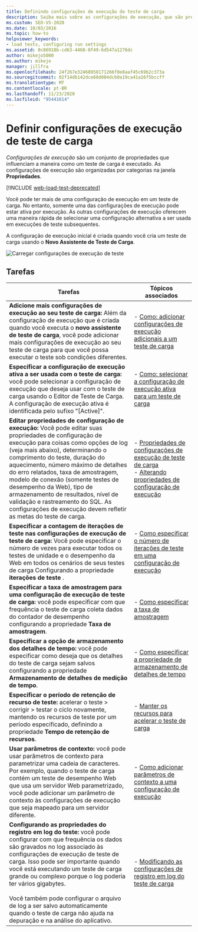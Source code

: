 ```yaml
---
title: Definindo configurações de execução do teste de carga
description: Saiba mais sobre as configurações de execução, que são propriedades que influenciam a maneira como um teste de carga é executado. As configurações de execução são organizadas por categorias na janela Propriedades. 
ms.custom: SEO-VS-2020
ms.date: 10/03/2016
ms.topic: how-to
helpviewer_keywords:
- load tests, configuring run settings
ms.assetid: 0c86918b-cd63-4468-8f49-6d547a1276dc
author: mikejo5000
ms.author: mikejo
manager: jillfra
ms.openlocfilehash: 24f267e32468958171266f0e8aaf45c69b2c373a
ms.sourcegitcommit: 02f14db142dce68d084dcb0a19ca41a16f5bccff
ms.translationtype: MT
ms.contentlocale: pt-BR
ms.lasthandoff: 11/23/2020
ms.locfileid: "95441614"
---
```

# <a name="configure-load-test-run-settings"></a>Definir configurações de execução de teste de carga

*Configurações de execução* são um conjunto de propriedades que influenciam a maneira como um teste de carga é executado. As configurações de execução são organizadas por categorias na janela **Propriedades**.

[!INCLUDE [web-load-test-deprecated](includes/web-load-test-deprecated.md)]

Você pode ter mais de uma configuração de execução em um teste de carga. No entanto, somente uma das configurações de execução pode estar ativa por execução. As outras configurações de execução oferecem uma maneira rápida de selecionar uma configuração alternativa a ser usada em execuções de teste subsequentes.

A configuração de execução inicial é criada quando você cria um teste de carga usando o **Novo Assistente de Teste de Carga**.

![Carregar configurações de execução de teste](../test/media/loadtestrunsettings.png)

## <a name="tasks"></a>Tarefas

|Tarefas|Tópicos associados|
|-|-|
|**Adicione mais configurações de execução ao seu teste de carga:** Além da configuração de execução que é criada quando você executa o **novo assistente de teste de carga**, você pode adicionar mais configurações de execução ao seu teste de carga para que você possa executar o teste sob condições diferentes.|-   [Como: adicionar configurações de execução adicionais a um teste de carga](../test/how-to-add-additional-run-settings-to-a-load-test.md)|
|**Especificar a configuração de execução ativa a ser usada com o teste de carga:** você pode selecionar a configuração de execução que deseja usar com o teste de carga usando o Editor de Teste de Carga. A configuração de execução ativa é identificada pelo sufixo "[Active]".|-   [Como: selecionar a configuração de execução ativa para um teste de carga](../test/how-to-select-the-active-run-setting-for-a-load-test.md)|
|**Editar propriedades de configuração de execução:** Você pode editar suas propriedades de configuração de execução para coisas como opções de log (veja mais abaixo), determinando o comprimento do teste, duração do aquecimento, número máximo de detalhes do erro relatados, taxa de amostragem, modelo de conexão (somente testes de desempenho da Web), tipo de armazenamento de resultados, nível de validação e rastreamento do SQL. As configurações de execução devem refletir as metas do teste de carga.|-   [Propriedades de configurações de execução de teste de carga](../test/load-test-run-settings-properties.md)<br />-   [Alterando propriedades de configuração de execução](../test/load-test-run-settings-properties.md#change-run-setting-properties)|
|**Especificar a contagem de iterações de teste nas configurações de execução de teste de carga:** Você pode especificar o número de vezes para executar todos os testes de unidade e o desempenho da Web em todos os cenários de seus testes de carga Configurando a propriedade **iterações de teste** .|-   [Como especificar o número de iterações de teste em uma configuração de execução](../test/how-to-specify-the-number-of-test-iterations-in-a-load-test.md)|
|**Especificar a taxa de amostragem para uma configuração de execução de teste de carga:** você pode especificar com que frequência o teste de carga coleta dados do contador de desempenho configurando a propriedade **Taxa de amostragem**.|-   [Como especificar a taxa de amostragem](../test/how-to-specify-the-sample-rate-for-a-load-test.md)|
|**Especificar a opção de armazenamento dos detalhes de tempo:** você pode especificar como deseja que os detalhes do teste de carga sejam salvos configurando a propriedade **Armazenamento de detalhes de medição de tempo**.|-   [Como especificar a propriedade de armazenamento de detalhes de tempo](../test/how-to-specify-the-timing-details-storage-property-for-a-load-test.md)|
|**Especificar o período de retenção de recurso de teste:** acelerar o teste > corrigir > testar o ciclo novamente, mantendo os recursos de teste por um período especificado, definindo a propriedade **Tempo de retenção de recursos**.|-   [Manter os recursos para acelerar o teste de carga](/azure/devops/test/load-test/getting-started-with-performance-testing?view=vsts&preserve-view=true)|
|**Usar parâmetros de contexto:** você pode usar parâmetros de contexto para parametrizar uma cadeia de caracteres. Por exemplo, quando o teste de carga contém um teste de desempenho Web que usa um servidor Web parametrizado, você pode adicionar um parâmetro de contexto às configurações de execução que seja mapeado para um servidor diferente.|-   [Como adicionar parâmetros de contexto a uma configuração de execução](../test/how-to-add-context-parameters-to-a-load-test-run-setting.md)|
|**Configurando as propriedades do registro em log do teste:** você pode configurar com que frequência os dados são gravados no log associado às configurações de execução de teste de carga. Isso pode ser importante quando você está executando um teste de carga grande ou complexo porque o log poderia ter vários gigabytes.<br /><br /> Você também pode configurar o arquivo de log a ser salvo automaticamente quando o teste de carga não ajuda na depuração e na análise do aplicativo.|-   [Modificando as configurações de registro em log do teste de carga](../test/modify-load-test-logging-settings.md)|